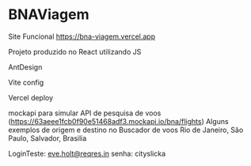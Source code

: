 # BNAViagem
Site Funcional
https://bna-viagem.vercel.app



Projeto produzido no React utilizando JS

AntDesign

Vite config

Vercel deploy

mockapi para simular API de pesquisa de voos
(https://63aeee1fcb0f90e51468adf3.mockapi.io/bna/flights)
Alguns exemplos de origem e destino no Buscador de voos
Rio de Janeiro, São Paulo, Salvador, Brasilia




LoginTeste: eve.holt@reqres.in
senha: cityslicka

